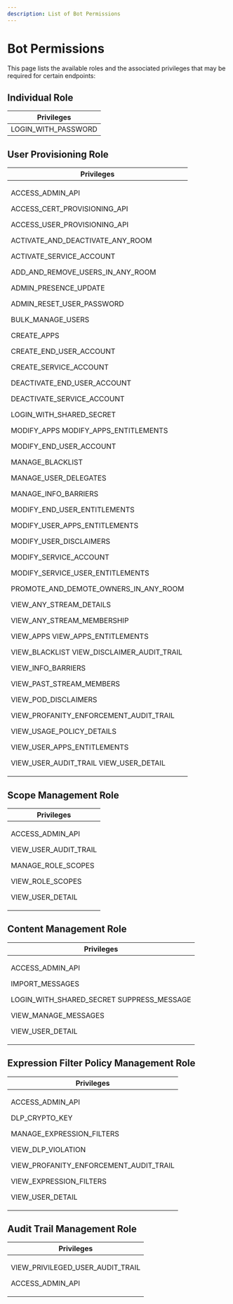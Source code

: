 ```yaml
---
description: List of Bot Permissions
---
```


# Bot Permissions

This page lists the available roles and the associated privileges that may be required for certain endpoints:

## Individual Role

| Privileges            |
| --------------------- |
| LOGIN\_WITH\_PASSWORD |

## User Provisioning Role

| Privileges                                                                                                                                                                                                                                                                                                                                                                                                                                                                                                                                                                                                                                                                                                                                                                                                                                                                                                                                                                                                                                                                                                                                                                                                                                                      |
| --------------------------------------------------------------------------------------------------------------------------------------------------------------------------------------------------------------------------------------------------------------------------------------------------------------------------------------------------------------------------------------------------------------------------------------------------------------------------------------------------------------------------------------------------------------------------------------------------------------------------------------------------------------------------------------------------------------------------------------------------------------------------------------------------------------------------------------------------------------------------------------------------------------------------------------------------------------------------------------------------------------------------------------------------------------------------------------------------------------------------------------------------------------------------------------------------------------------------------------------------------------- |
| <p>ACCESS_ADMIN_API</p><p>ACCESS_CERT_PROVISIONING_API</p><p>ACCESS_USER_PROVISIONING_API</p><p>ACTIVATE_AND_DEACTIVATE_ANY_ROOM</p><p>ACTIVATE_SERVICE_ACCOUNT</p><p>ADD_AND_REMOVE_USERS_IN_ANY_ROOM</p><p>ADMIN_PRESENCE_UPDATE</p><p>ADMIN_RESET_USER_PASSWORD</p><p>BULK_MANAGE_USERS</p><p>CREATE_APPS</p><p>CREATE_END_USER_ACCOUNT</p><p>CREATE_SERVICE_ACCOUNT</p><p>DEACTIVATE_END_USER_ACCOUNT</p><p>DEACTIVATE_SERVICE_ACCOUNT</p><p>LOGIN_WITH_SHARED_SECRET</p><p>MODIFY_APPS MODIFY_APPS_ENTITLEMENTS</p><p>MODIFY_END_USER_ACCOUNT</p><p>MANAGE_BLACKLIST</p><p>MANAGE_USER_DELEGATES</p><p>MANAGE_INFO_BARRIERS</p><p>MODIFY_END_USER_ENTITLEMENTS</p><p>MODIFY_USER_APPS_ENTITLEMENTS</p><p>MODIFY_USER_DISCLAIMERS</p><p>MODIFY_SERVICE_ACCOUNT</p><p>MODIFY_SERVICE_USER_ENTITLEMENTS</p><p>PROMOTE_AND_DEMOTE_OWNERS_IN_ANY_ROOM</p><p>VIEW_ANY_STREAM_DETAILS</p><p>VIEW_ANY_STREAM_MEMBERSHIP</p><p>VIEW_APPS VIEW_APPS_ENTITLEMENTS</p><p>VIEW_BLACKLIST VIEW_DISCLAIMER_AUDIT_TRAIL</p><p>VIEW_INFO_BARRIERS</p><p>VIEW_PAST_STREAM_MEMBERS</p><p>VIEW_POD_DISCLAIMERS</p><p>VIEW_PROFANITY_ENFORCEMENT_AUDIT_TRAIL</p><p>VIEW_USAGE_POLICY_DETAILS</p><p>VIEW_USER_APPS_ENTITLEMENTS</p><p>VIEW_USER_AUDIT_TRAIL VIEW_USER_DETAIL</p> |

## Scope Management Role

| Privileges                                                                                                                 |
| -------------------------------------------------------------------------------------------------------------------------- |
| <p>ACCESS_ADMIN_API</p><p>VIEW_USER_AUDIT_TRAIL</p><p>MANAGE_ROLE_SCOPES</p><p>VIEW_ROLE_SCOPES</p><p>VIEW_USER_DETAIL</p> |

## Content Management Role

| Privileges                                                                                                                                      |
| ----------------------------------------------------------------------------------------------------------------------------------------------- |
| <p>ACCESS_ADMIN_API</p><p>IMPORT_MESSAGES</p><p>LOGIN_WITH_SHARED_SECRET SUPPRESS_MESSAGE</p><p>VIEW_MANAGE_MESSAGES</p><p>VIEW_USER_DETAIL</p> |

## Expression Filter Policy Management Role

| Privileges                                                                                                                                                                                              |
| ------------------------------------------------------------------------------------------------------------------------------------------------------------------------------------------------------- |
| <p>ACCESS_ADMIN_API</p><p>DLP_CRYPTO_KEY</p><p>MANAGE_EXPRESSION_FILTERS</p><p>VIEW_DLP_VIOLATION</p><p>VIEW_PROFANITY_ENFORCEMENT_AUDIT_TRAIL</p><p>VIEW_EXPRESSION_FILTERS</p><p>VIEW_USER_DETAIL</p> |

## Audit Trail Management Role

| Privileges                                                     |
| -------------------------------------------------------------- |
| <p>VIEW_PRIVILEGED_USER_AUDIT_TRAIL</p><p>ACCESS_ADMIN_API</p> |

##

##

##

##
